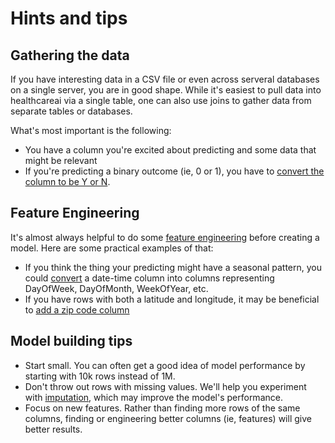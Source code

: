 # Hints and tips

## Gathering the data

If you have interesting data in a CSV file or even across serveral
databases on a single server, you are in good shape. While it's easiest
to pull data into healthcareai via a single table, one can also use joins
to gather data from separate tables or databases.

What's most important is the following:

- You have a column you're excited about predicting and some data that might be relevant
- If you're predicting a binary outcome (ie, 0 or 1), you have to [convert the column to be Y or N](https://msdn.microsoft.com/en-us/library/hh213574.aspx).

## Feature Engineering

It's almost always helpful to do some [feature engineering](https://en.wikipedia.org/wiki/Feature_engineering) before
creating a model. Here are some practical examples of that:

- If you think the thing your predicting might have a seasonal pattern, you could [convert](http://stackoverflow.com/a/25149272/5636012) a date-time column into columns representing DayOfWeek, DayOfMonth, WeekOfYear, etc.
- If you have rows with both a latitude and longitude, it may be beneficial to [add a zip code column](https://www.zipcodeapi.com/)

## Model building tips

- Start small. You can often get a good idea of model performance by starting with 10k rows instead of 1M.
- Don't throw out rows with missing values. We'll help you experiment with [imputation](https://en.wikipedia.org/wiki/Imputation_(statistics)), which may improve the model's performance.
- Focus on new features. Rather than finding more rows of the same columns, finding or engineering better columns (ie, features) will give better results.
